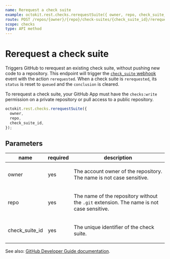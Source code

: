 ```yaml
---
name: Rerequest a check suite
example: octokit.rest.checks.rerequestSuite({ owner, repo, check_suite_id })
route: POST /repos/{owner}/{repo}/check-suites/{check_suite_id}/rerequest
scope: checks
type: API method
---
```


# Rerequest a check suite

Triggers GitHub to rerequest an existing check suite, without pushing new code to a repository. This endpoint will trigger the [`check_suite` webhook](https://docs.github.com/webhooks/event-payloads/#check_suite) event with the action `rerequested`. When a check suite is `rerequested`, its `status` is reset to `queued` and the `conclusion` is cleared.

To rerequest a check suite, your GitHub App must have the `checks:write` permission on a private repository or pull access to a public repository.

```js
octokit.rest.checks.rerequestSuite({
  owner,
  repo,
  check_suite_id,
});
```

## Parameters

<table>
  <thead>
    <tr>
      <th>name</th>
      <th>required</th>
      <th>description</th>
    </tr>
  </thead>
  <tbody>
    <tr><td>owner</td><td>yes</td><td>

The account owner of the repository. The name is not case sensitive.

</td></tr>
<tr><td>repo</td><td>yes</td><td>

The name of the repository without the `.git` extension. The name is not case sensitive.

</td></tr>
<tr><td>check_suite_id</td><td>yes</td><td>

The unique identifier of the check suite.

</td></tr>
  </tbody>
</table>

See also: [GitHub Developer Guide documentation](https://docs.github.com/rest/checks/suites#rerequest-a-check-suite).
